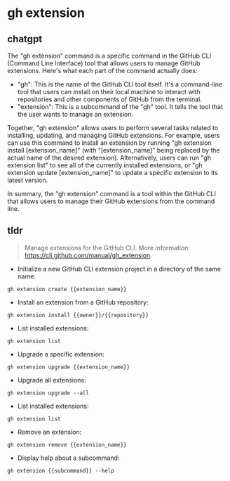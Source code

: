 # gh extension 
## chatgpt 
The "gh extension" command is a specific command in the GitHub CLI (Command Line Interface) tool that allows users to manage GitHub extensions. Here's what each part of the command actually does:

- "gh": This is the name of the GitHub CLI tool itself. It's a command-line tool that users can install on their local machine to interact with repositories and other components of GitHub from the terminal.
- "extension": This is a subcommand of the "gh" tool. It tells the tool that the user wants to manage an extension.
 
Together, "gh extension" allows users to perform several tasks related to installing, updating, and managing GitHub extensions. For example, users can use this command to install an extension by running "gh extension install [extension_name]" (with "[extension_name]" being replaced by the actual name of the desired extension). Alternatively, users can run "gh extension list" to see all of the currently installed extensions, or "gh extension update [extension_name]" to update a specific extension to its latest version. 

In summary, the "gh extension" command is a tool within the GitHub CLI that allows users to manage their GitHub extensions from the command line. 

## tldr 
 
> Manage extensions for the GitHub CLI.
> More information: <https://cli.github.com/manual/gh_extension>.

- Initialize a new GitHub CLI extension project in a directory of the same name:

`gh extension create {{extension_name}}`

- Install an extension from a GitHub repository:

`gh extension install {{owner}}/{{repository}}`

- List installed extensions:

`gh extension list`

- Upgrade a specific extension:

`gh extension upgrade {{extension_name}}`

- Upgrade all extensions:

`gh extension upgrade --all`

- List installed extensions:

`gh extension list`

- Remove an extension:

`gh extension remove {{extension_name}}`

- Display help about a subcommand:

`gh extension {{subcommand}} --help`
